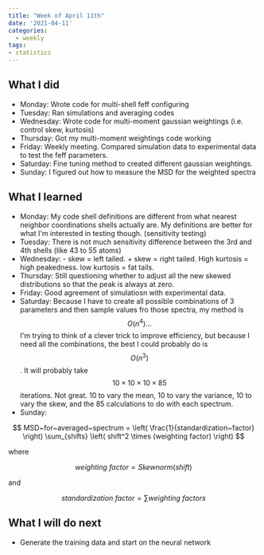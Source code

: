 ```yaml
---
title: "Week of April 11th"
date: '2021-04-11'
categories:
  - weekly
tags:
- statistics
---
```


## What I did

- Monday: Wrote code for multi-shell feff configuring
- Tuesday: Ran simulations and averaging codes
- Wednesday: Wrote code for multi-moment gaussian weightings (i.e. control skew, kurtosis)
- Thursday: Got my multi-moment weightings code working
- Friday: Weekly meeting. Compared simulation data to experimental data to test the feff parameters.
- Saturday: Fine tuning method to created different gaussian weightings.
- Sunday: I figured out how to measure the MSD for the weighted spectra

## What I learned

- Monday: My code shell definitions are different from what nearest neighbor coordinations shells actually are. My definitions are better for what I'm interested in testing though. (sensitivity testing)
- Tuesday: There is not much sensitivity difference between the 3rd and 4th shells (like 43 to 55 atoms)
- Wednesday: - skew = left tailed. + skew = right tailed. High kurtosis = high peakedness. low kurtosis = fat tails.
- Thursday: Still questioning whether to adjust all the new skewed distributions so that the peak is always at zero.
- Friday: Good agreement of simulatiosn with experimental data. 
- Saturday: Because I have to create all possible combinations of 3 parameters and then sample values fro those spectra, my method is $$ O(n^4) ... $$ I'm trying to think of a clever trick to improve efficiency, but because I need all the combinations, the best I could probably do is $$ O(n^3) $$. It will probably take $$ 10 \times 10 \times 10 \times 85 $$ iterations. Not great. 10 to vary the mean, 10 to vary the variance, 10 to vary the skew, and the 85 calculations to do with each spectrum. 
- Sunday: 

$$
MSD~for~averaged~spectrum = \left( \frac{1}{standardization~factor} \right) \sum_{shifts} \left( shift^2 \times (weighting factor) \right)
$$

where

$$
weighting~factor = Skewnorm(shift)
$$

and 

$$ 
standardization~factor = \sum weighting~factors
$$ 


## What I will do next

- Generate the training data and start on the neural network
